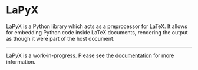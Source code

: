 # LaPyX

LaPyX is a Python library which acts as a preprocessor for LaTeX. It allows for embedding Python code inside LaTeX documents, rendering the output as though it were part of the host document.

-----

LaPyX is a work-in-progress. Please see [the documentation](https://pbrookeschambers.github.io/lapyx) for more information.